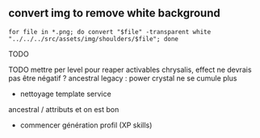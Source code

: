 ## convert img to remove white background
`
for file in *.png; do convert "$file" -transparent white "../../../src/assets/img/shoulders/$file"; done
`

TODO

TODO mettre per level pour reaper activables
chrysalis, effect ne devrais pas être négatif ?
ancestral legacy : power crystal ne se cumule plus


 - nettoyage template service

 ancestral / attributs et on est bon


 - commencer génération profil (XP skills)
